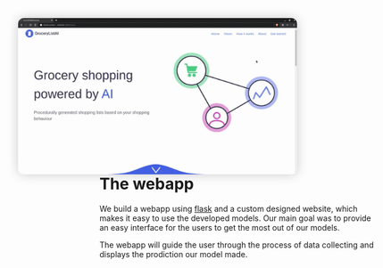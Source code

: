 <img src="webapp.gif" style="float: right; margin-right:150px;margin-left:50px;width:500px;box-shadow: 0px 0px 20px rgba(0, 0, 0, 0.2);border-radius: 10px">

# The webapp

We build a webapp using <a target="_blank" href="https://flask.palletsprojects.com/en/1.1.x/">flask</a> and a custom designed website, which makes it easy to use the developed models. Our main goal was to provide an easy interface for the users to get the most out of our models.

The webapp will guide the user through the process of data collecting and displays the prodiction our model made.

<br><br>
